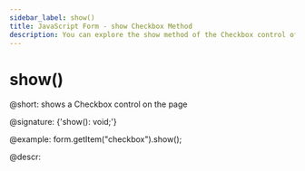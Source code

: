 ```yaml
---
sidebar_label: show()
title: JavaScript Form - show Checkbox Method 
description: You can explore the show method of the Checkbox control of Form in the documentation of the DHTMLX JavaScript UI library. Browse developer guides and API reference, try out code examples and live demos, and download a free 30-day evaluation version of DHTMLX Suite 7.
---
```


# show()

@short: shows a Checkbox control on the page

@signature: {'show(): void;'}

@example:
form.getItem("checkbox").show(); 

@descr:
